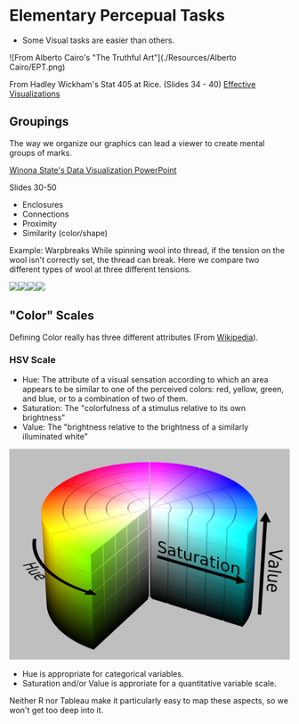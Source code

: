# Elementary Percepual Tasks

* Some Visual tasks are easier than others.

![From Alberto Cairo's "The Truthful Art"](./Resources/Alberto Cairo/EPT.png)

From Hadley Wickham's Stat 405 at Rice. (Slides 34 - 40)
[Effective Visualizations](http://stat405.had.co.nz/lectures/20-effective-vis.pdf)



## Groupings

The way we organize our graphics can lead a viewer to create mental groups of marks.

[Winona State's Data Visualization PowerPoint](https://github.com/WSU-DataScience/SDSS19-dataviz-workshop/blob/master/slides/Visualization%20theory%20and%20principles.pptx)

Slides 30-50

* Enclosures
* Connections
* Proximity
* Similarity (color/shape)


Example: Warpbreaks
While spinning wool into thread, if the tension on the wool isn't correctly set, the thread can break. Here we compare two different types of wool at three different tensions.

![](02_EPT_and_color_files/figure-epub3/unnamed-chunk-1-1.png)<!-- -->![](02_EPT_and_color_files/figure-epub3/unnamed-chunk-1-2.png)<!-- -->![](02_EPT_and_color_files/figure-epub3/unnamed-chunk-1-3.png)<!-- -->![](02_EPT_and_color_files/figure-epub3/unnamed-chunk-1-4.png)<!-- -->


## "Color" Scales

Defining Color really has three different attributes (From [Wikipedia](https://en.wikipedia.org/wiki/HSL_and_HSV)).

### HSV Scale
* Hue: The attribute of a visual sensation according to which an area appears to be similar to one of the perceived colors: red, yellow, green, and blue, or to a combination of two of them.
* Saturation: The "colorfulness of a stimulus relative to its own brightness"
* Value: The "brightness relative to the brightness of a similarly illuminated white"

![HSV Cylinder](./Resources/Wikipedia/HSV_color_solid_cylinder_saturation_gray.png)

* Hue is appropriate for categorical variables.
* Saturation and/or Value is approriate for a quantitative variable scale.

Neither R nor Tableau make it particularly easy to map these aspects, so we won't get too deep into it.




